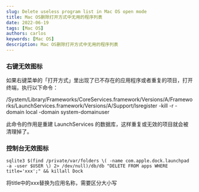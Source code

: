 ```yaml
---
slug: Delete useless program list in Mac OS open mode
title: Mac OS删除打开方式中无用的程序列表
date: 2022-06-19
tags: [Mac OS]
authors: carlos
keywords: [Mac OS]
description: Mac OS删除打开方式中无用的程序列表
---
```


<!-- truncate -->

### 右键无效图标
如果右键菜单的「打开方式」里出现了已不存在的应用程序或者重复的项目，打开终端，执行以下命令：

/System/Library/Frameworks/CoreServices.framework/Versions/A/Frameworks/LaunchServices.framework/Versions/A/Support/lsregister -kill -r -domain local -domain system-domainuser

此命令的作用是重建 LaunchServices 的数据库，这样重复或无效的项目就会被清理掉了。

### 控制台无效图标
```
sqlite3 $(find /private/var/folders \( -name com.apple.dock.launchpad -a -user $USER \) 2> /dev/null)/db/db "DELETE FROM apps WHERE title='xxx';" && killall Dock
```
将title中的xxx替换为应用名称，需要区分大小写
